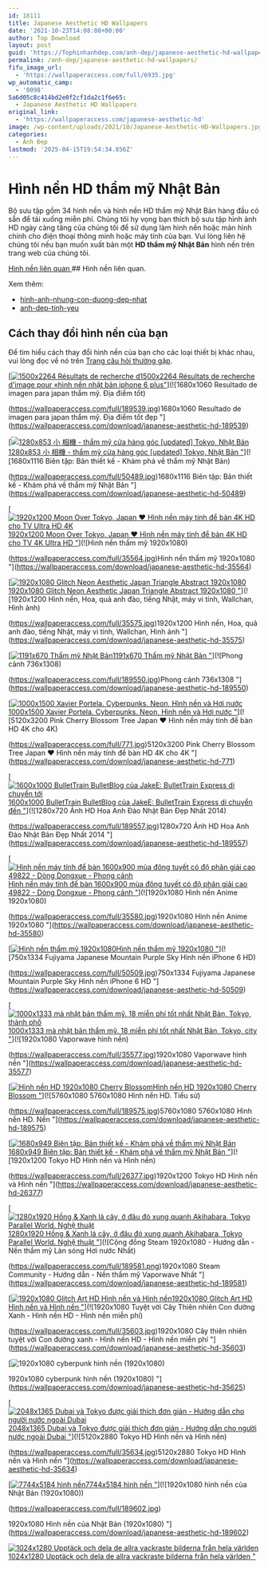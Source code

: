 ```yaml
---
id: 18111
title: Japanese Aesthetic HD Wallpapers
date: '2021-10-23T14:08:08+00:00'
author: Top Download
layout: post
guid: 'https://Tophinhanhdep.com/anh-dep/japanese-aesthetic-hd-wallpapers/'
permalink: /anh-dep/japanese-aesthetic-hd-wallpapers/
fifu_image_url:
  - 'https://wallpaperaccess.com/full/6935.jpg'
wp_automatic_camp:
  - '8098'
5a6d05c8c414bd2e0f2cf1da2c1f6e65:
  - Japanese Aesthetic HD Wallpapers
original_link:
  - 'https://wallpaperaccess.com/japanese-aesthetic-hd'
image: /wp-content/uploads/2021/10/Japanese-Aesthetic-HD-Wallpapers.jpg
categories:
  - Ảnh Đẹp
lastmod: '2025-04-15T19:54:34.856Z'
---
```

# Hình nền HD thẩm mỹ Nhật Bản

Bộ sưu tập gồm 34 hình nền và hình nền HD thẩm mỹ Nhật Bản hàng đầu có sẵn để tải xuống miễn phí. Chúng tôi hy vọng bạn thích bộ sưu tập hình ảnh HD ngày càng tăng của chúng tôi để sử dụng làm hình nền hoặc màn hình chính cho điện thoại thông minh hoặc máy tính của bạn. Vui lòng liên hệ chúng tôi nếu bạn muốn xuất bản một **HD thẩm mỹ Nhật Bản** hình nền trên trang web của chúng tôi.

[Hình nền liên quan ](#related) ## Hình nền liên quan.

   
 Xem thêm:

   
- [hinh-anh-nhung-con-duong-dep-nhat](https://tophinhanhdep.com/hinh-nen-dep/hinh-anh-nhung-con-duong-dep-nhat/)
- [anh-dep-tinh-yeu](https://tophinhanhdep.com/anh-tinh-yeu/anh-dep-tinh-yeu/)

## Cách thay đổi hình nền của bạn

Để tìm hiểu cách thay đổi hình nền của bạn cho các loại thiết bị khác nhau, vui lòng đọc về nó trên [Trang câu hỏi thường gặp](https://tophinhanhdep.com/faq/).

  
[[![1500x2264 Résultats de recherche d](https://wallpaperaccess.com/full/6935.jpg)1500x2264 Résultats de recherche d'image pour «hình nền nhật bản iphone 6 plus"](https://wallpaperaccess.com/download/japanese-aesthetic-hd-6935)](![1680x1060 Resultado de imagen para japan thẩm mỹ.  Địa điểm tốt)

(https://wallpaperaccess.com/full/189539.jpg)1680x1060 Resultado de imagen para japan thẩm mỹ. Địa điểm tốt đẹp "](https://wallpaperaccess.com/download/japanese-aesthetic-hd-189539)

[[![1280x853 小 相機 - thẩm mỹ cửa hàng góc [updated] Tokyo, Nhật Bản](https://wallpaperaccess.com/full/50476.jpg)1280x853 小 相機 - thẩm mỹ cửa hàng góc \[updated\] Tokyo, Nhật Bản "](https://wallpaperaccess.com/download/japanese-aesthetic-hd-50476)](![1680x1116 Biên tập: Bản thiết kế - Khám phá về thẩm mỹ Nhật Bản)

(https://wallpaperaccess.com/full/50489.jpg)1680x1116 Biên tập: Bản thiết kế - Khám phá về thẩm mỹ Nhật Bản "](https://wallpaperaccess.com/download/japanese-aesthetic-hd-50489)

[[![1920x1200 Moon Over Tokyo, Japan ❤ Hình nền máy tính để bàn 4K HD cho TV Ultra HD 4K](https://wallpaperaccess.com/full/26381.jpg)1920x1200 Moon Over Tokyo, Japan ❤ Hình nền máy tính để bàn 4K HD cho TV 4K Ultra HD "](https://wallpaperaccess.com/download/japanese-aesthetic-hd-26381)](![Hình nền thẩm mỹ 1920x1080)

(https://wallpaperaccess.com/full/35564.jpg)Hình nền thẩm mỹ 1920x1080 "](https://wallpaperaccess.com/download/japanese-aesthetic-hd-35564)

[[![1920x1080 Glitch Neon Aesthetic Japan Triangle Abstract 1920x1080](https://wallpaperaccess.com/full/189546.png)1920x1080 Glitch Neon Aesthetic Japan Triangle Abstract 1920x1080 "](https://wallpaperaccess.com/download/japanese-aesthetic-hd-189546)](![1920x1200 Hình nền, Hoa, quả anh đào, tiếng Nhật, máy vi tính, Wallchan, Hình ảnh)

(https://wallpaperaccess.com/full/35575.jpg)1920x1200 Hình nền, Hoa, quả anh đào, tiếng Nhật, máy vi tính, Wallchan, Hình ảnh "](https://wallpaperaccess.com/download/japanese-aesthetic-hd-35575)

[[![1191x670 Thẩm mỹ Nhật Bản](https://wallpaperaccess.com/full/50478.jpg)1191x670 Thẩm mỹ Nhật Bản "](https://wallpaperaccess.com/download/japanese-aesthetic-hd-50478)](![Phong cảnh 736x1308)

(https://wallpaperaccess.com/full/189550.jpg)Phong cảnh 736x1308 "](https://wallpaperaccess.com/download/japanese-aesthetic-hd-189550)

[[![1000x1500 Xavier Portela.  Cyberpunks.  Neon, Hình nền và Hơi nước](https://wallpaperaccess.com/full/50501.jpg)1000x1500 Xavier Portela. Cyberpunks. Neon, Hình nền và Hơi nước "](https://wallpaperaccess.com/download/japanese-aesthetic-hd-50501)](![5120x3200 Pink Cherry Blossom Tree Japan ❤ Hình nền máy tính để bàn HD 4K cho 4K)

(https://wallpaperaccess.com/full/771.jpg)5120x3200 Pink Cherry Blossom Tree Japan ❤ Hình nền máy tính để bàn HD 4K cho 4K "](https://wallpaperaccess.com/download/japanese-aesthetic-hd-771)

[[![1600x1000 BulletTrain BulletBlog của JakeE: BulletTrain Express di chuyển tới](https://wallpaperaccess.com/full/35566.jpg)1600x1000 BulletTrain BulletBlog của JakeE: BulletTrain Express di chuyển đến "](https://wallpaperaccess.com/download/japanese-aesthetic-hd-35566)](![1280x720 Ảnh HD Hoa Anh Đào Nhật Bản Đẹp Nhất 2014)

(https://wallpaperaccess.com/full/189557.jpg)1280x720 Ảnh HD Hoa Anh Đào Nhật Bản Đẹp Nhất 2014 "](https://wallpaperaccess.com/download/japanese-aesthetic-hd-189557)

[[![Hình nền máy tính để bàn 1600x900 mùa đông tuyết có độ phân giải cao 49822 - Dòng Dongxue - Phong cảnh](https://wallpaperaccess.com/full/35631.jpg)Hình nền máy tính để bàn 1600x900 mùa đông tuyết có độ phân giải cao 49822 - Dòng Dongxue - Phong cảnh "](https://wallpaperaccess.com/download/japanese-aesthetic-hd-35631)](![1920x1080 Hình nền Anime 1920x1080)

(https://wallpaperaccess.com/full/35580.jpg)1920x1080 Hình nền Anime 1920x1080 "](https://wallpaperaccess.com/download/japanese-aesthetic-hd-35580)

[[![Hình nền thẩm mỹ 1920x1080](https://wallpaperaccess.com/full/35618.jpg)Hình nền thẩm mỹ 1920x1080 "](https://wallpaperaccess.com/download/japanese-aesthetic-hd-35618)](![750x1334 Fujiyama Japanese Mountain Purple Sky Hình nền iPhone 6 HD)

(https://wallpaperaccess.com/full/50509.jpg)750x1334 Fujiyama Japanese Mountain Purple Sky Hình nền iPhone 6 HD "](https://wallpaperaccess.com/download/japanese-aesthetic-hd-50509)

[[![1000x1333 mà nhật bản thẩm mỹ.  18 miễn phí tốt nhất Nhật Bản, Tokyo, thành phố](https://wallpaperaccess.com/full/50493.jpg)1000x1333 mà nhật bản thẩm mỹ. 18 miễn phí tốt nhất Nhật Bản, Tokyo, city "](https://wallpaperaccess.com/download/japanese-aesthetic-hd-50493)](![1920x1080 Vaporwave hình nền)

(https://wallpaperaccess.com/full/35577.jpg)1920x1080 Vaporwave hình nền "](https://wallpaperaccess.com/download/japanese-aesthetic-hd-35577)

[[![Hình nền HD 1920x1080 Cherry Blossom](https://wallpaperaccess.com/full/50532.jpg)Hình nền HD 1920x1080 Cherry Blossom "](https://wallpaperaccess.com/download/japanese-aesthetic-hd-50532)](![5760x1080 5760x1080 Hình nền HD.  Tiểu sử)

(https://wallpaperaccess.com/full/189575.jpg)5760x1080 5760x1080 Hình nền HD. Nền "](https://wallpaperaccess.com/download/japanese-aesthetic-hd-189575)

[[![1680x949 Biên tập: Bản thiết kế - Khám phá về thẩm mỹ Nhật Bản](https://wallpaperaccess.com/full/50488.jpg)1680x949 Biên tập: Bản thiết kế - Khám phá về thẩm mỹ Nhật Bản "](https://wallpaperaccess.com/download/japanese-aesthetic-hd-50488)](![1920x1200 Tokyo HD Hình nền và Hình nền)

(https://wallpaperaccess.com/full/26377.jpg)1920x1200 Tokyo HD Hình nền và Hình nền "](https://wallpaperaccess.com/download/japanese-aesthetic-hd-26377)

[[![1280x1920 Hồng & Xanh lá cây, ở đâu đó xung quanh Akihabara, Tokyo Parallel World.  Nghệ thuật](https://wallpaperaccess.com/full/50503.jpg)1280x1920 Hồng &amp; Xanh lá cây, ở đâu đó xung quanh Akihabara, Tokyo Parallel World. Nghệ thuật "](https://wallpaperaccess.com/download/japanese-aesthetic-hd-50503)](![Cộng đồng Steam 1920x1080 - Hướng dẫn - Nền thẩm mỹ Làn sóng Hơi nước Nhất)

(https://wallpaperaccess.com/full/189581.png)1920x1080 Steam Community - Hướng dẫn - Nền thẩm mỹ Vaporwave Nhất "](https://wallpaperaccess.com/download/japanese-aesthetic-hd-189581)

[[![1920x1080 Glitch Art HD Hình nền và Hình nền](https://wallpaperaccess.com/full/189583.jpg)1920x1080 Glitch Art HD Hình nền và Hình nền "](https://wallpaperaccess.com/download/japanese-aesthetic-hd-189583)](![1920x1080 Tuyệt vời Cây Thiên nhiên Con đường Xanh - Hình nền HD - Hình nền miễn phí)

(https://wallpaperaccess.com/full/35603.jpg)1920x1080 Cây thiên nhiên tuyệt vời Con đường xanh - Hình nền HD - Hình nền miễn phí "](https://wallpaperaccess.com/download/japanese-aesthetic-hd-35603)

[![1920x1080 cyberpunk hình nền (1920x1080)](https://wallpaperaccess.com/full/35625.jpg)

1920x1080 cyberpunk hình nền (1920x1080) "](https://wallpaperaccess.com/download/japanese-aesthetic-hd-35625)

[[![2048x1365 Dubai và Tokyo được giải thích đơn giản - Hướng dẫn cho người nước ngoài Dubai](https://wallpaperaccess.com/full/189599.jpg)2048x1365 Dubai và Tokyo được giải thích đơn giản - Hướng dẫn cho người nước ngoài Dubai "](https://wallpaperaccess.com/download/japanese-aesthetic-hd-189599)](![5120x2880 Tokyo HD Hình nền và Hình nền)

(https://wallpaperaccess.com/full/35634.jpg)5120x2880 Tokyo HD Hình nền và Hình nền "](https://wallpaperaccess.com/download/japanese-aesthetic-hd-35634)

[[![7744x5184 hình nền](https://wallpaperaccess.com/full/189601.jpg)7744x5184 hình nền "](https://wallpaperaccess.com/download/japanese-aesthetic-hd-189601)](![1920x1080 hình nền của Nhật Bản (1920x1080))

(https://wallpaperaccess.com/full/189602.jpg)

1920x1080 Hình nền của Nhật Bản (1920x1080) "](https://wallpaperaccess.com/download/japanese-aesthetic-hd-189602)

[![1024x1280 Upptäck och dela de allra vackraste bilderna från hela världen](https://wallpaperaccess.com/full/50525.jpg)1024x1280 Upptäck och dela de allra vackraste bilderna från hela världen "](https://wallpaperaccess.com/download/japanese-aesthetic-hd-50525)
